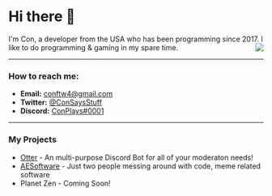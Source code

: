 # Hi there 👋

I'm Con, a developer from the USA who has been programming since 2017. I like to do programming & gaming in my spare time.
<a href="https://discord.com/users/576665068763086848">
  <img src="https://lanyard-profile-readme.vercel.app/api/576665068763086848?hideTimestamp=true&idleMessage=Just%20chillin%27%20at%20the%20moment..." align="right" />
</a>

---

### How to reach me:
- **Email:** conftw4@gmail.com
- **Twitter:** [@ConSaysStuff](https://twitter.com/ConSaysStuff)
- **Discord:** [ConPlays#0001](https://discord.com/users/576665068763086848)

---
### My Projects 
- [Otter](https://bit.ly/otterbot) - An multi-purpose Discord Bot for all of your moderaton needs!
- [AESoftware](https://github.com/AESoftwareIcous/AESoftwareIcous) - Just two people messing around with code, meme related software
- Planet Zen - Coming Soon!

